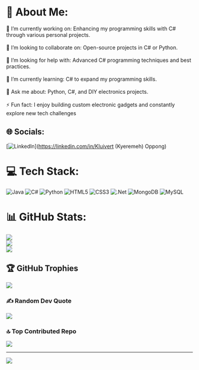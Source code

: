 # 💫 About Me:
🔭 I’m currently working on: Enhancing my programming skills with C# through various personal projects.<br><br>👯 I’m looking to collaborate on: Open-source projects in C# or Python.<br><br>🤝 I’m looking for help with: Advanced C# programming techniques and best practices.<br><br>🌱 I’m currently learning: C# to expand my programming skills.<br><br>💬 Ask me about: Python, C#, and DIY electronics projects.<br><br>⚡ Fun fact: I enjoy building custom electronic gadgets and constantly explore new tech challenges


## 🌐 Socials:
[![LinkedIn](https://img.shields.io/badge/LinkedIn-%230077B5.svg?logo=linkedin&logoColor=white)](https://linkedin.com/in/Kluivert (Kyeremeh) Oppong) 

# 💻 Tech Stack:
![Java](https://img.shields.io/badge/java-%23ED8B00.svg?style=for-the-badge&logo=openjdk&logoColor=white) ![C#](https://img.shields.io/badge/c%23-%23239120.svg?style=for-the-badge&logo=csharp&logoColor=white) ![Python](https://img.shields.io/badge/python-3670A0?style=for-the-badge&logo=python&logoColor=ffdd54) ![HTML5](https://img.shields.io/badge/html5-%23E34F26.svg?style=for-the-badge&logo=html5&logoColor=white) ![CSS3](https://img.shields.io/badge/css3-%231572B6.svg?style=for-the-badge&logo=css3&logoColor=white) ![.Net](https://img.shields.io/badge/.NET-5C2D91?style=for-the-badge&logo=.net&logoColor=white) ![MongoDB](https://img.shields.io/badge/MongoDB-%234ea94b.svg?style=for-the-badge&logo=mongodb&logoColor=white) ![MySQL](https://img.shields.io/badge/mysql-4479A1.svg?style=for-the-badge&logo=mysql&logoColor=white)
# 📊 GitHub Stats:
![](https://github-readme-stats.vercel.app/api?username=PrinceKyle1&theme=dark&hide_border=true&include_all_commits=true&count_private=true)<br/>
![](https://github-readme-streak-stats.herokuapp.com/?user=PrinceKyle1&theme=dark&hide_border=true)<br/>
![](https://github-readme-stats.vercel.app/api/top-langs/?username=PrinceKyle1&theme=dark&hide_border=true&include_all_commits=true&count_private=true&layout=compact)

## 🏆 GitHub Trophies
![](https://github-profile-trophy.vercel.app/?username=PrinceKyle1&theme=radical&no-frame=false&no-bg=true&margin-w=4)

### ✍️ Random Dev Quote
![](https://quotes-github-readme.vercel.app/api?type=horizontal&theme=radical)

### 🔝 Top Contributed Repo
![](https://github-contributor-stats.vercel.app/api?username=PrinceKyle1&limit=5&theme=dark&combine_all_yearly_contributions=true)

---
[![](https://visitcount.itsvg.in/api?id=PrinceKyle1&icon=0&color=0)](https://visitcount.itsvg.in)

<!-- Proudly created with GPRM ( https://gprm.itsvg.in ) -->
